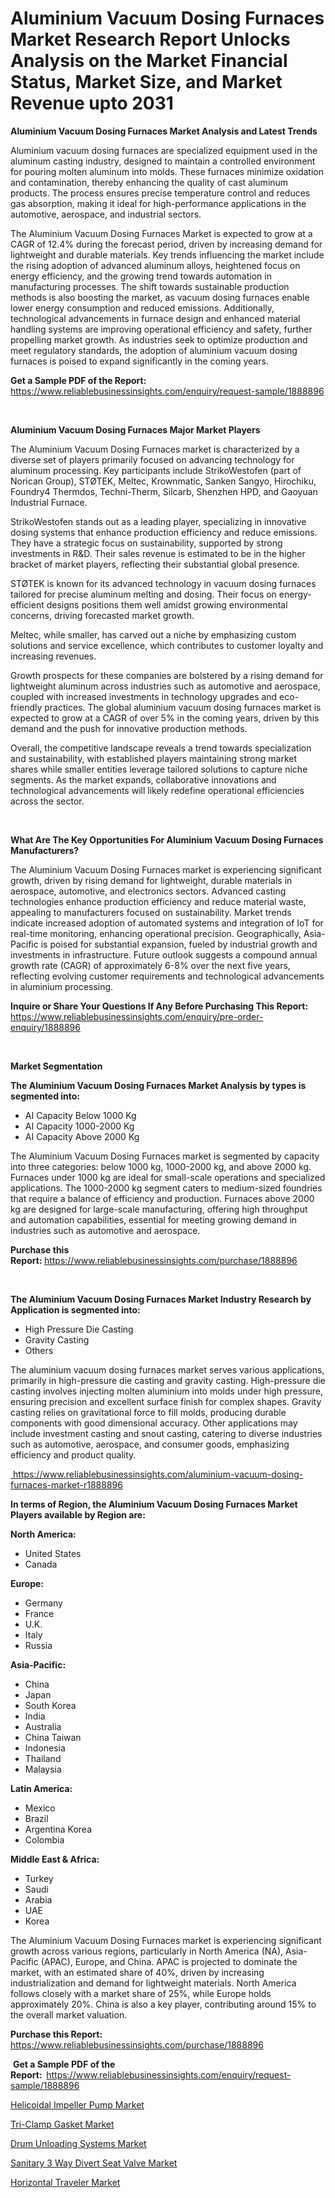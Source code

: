 <p><h1>Aluminium Vacuum Dosing Furnaces Market Research Report Unlocks Analysis on the Market Financial Status, Market Size, and Market Revenue upto 2031</h1></p><p><strong>Aluminium Vacuum Dosing Furnaces Market Analysis and Latest Trends</strong></p>
<p><p>Aluminium vacuum dosing furnaces are specialized equipment used in the aluminum casting industry, designed to maintain a controlled environment for pouring molten aluminum into molds. These furnaces minimize oxidation and contamination, thereby enhancing the quality of cast aluminum products. The process ensures precise temperature control and reduces gas absorption, making it ideal for high-performance applications in the automotive, aerospace, and industrial sectors.</p><p>The Aluminium Vacuum Dosing Furnaces Market is expected to grow at a CAGR of 12.4% during the forecast period, driven by increasing demand for lightweight and durable materials. Key trends influencing the market include the rising adoption of advanced aluminum alloys, heightened focus on energy efficiency, and the growing trend towards automation in manufacturing processes. The shift towards sustainable production methods is also boosting the market, as vacuum dosing furnaces enable lower energy consumption and reduced emissions. Additionally, technological advancements in furnace design and enhanced material handling systems are improving operational efficiency and safety, further propelling market growth. As industries seek to optimize production and meet regulatory standards, the adoption of aluminium vacuum dosing furnaces is poised to expand significantly in the coming years.</p></p>
<p><strong>Get a Sample PDF of the Report:&nbsp;</strong> <a href="https://www.reliablebusinessinsights.com/enquiry/request-sample/1888896?utm_campaign=1734&utm_medium=2&utm_source=Github&utm_content=ia&utm_term=24102024&utm_id=aluminium-vacuum-dosing-furnaces">https://www.reliablebusinessinsights.com/enquiry/request-sample/1888896</a></p>
<p>&nbsp;</p>
<p><strong>Aluminium Vacuum Dosing Furnaces Major Market Players</strong></p>
<p><p>The Aluminium Vacuum Dosing Furnaces market is characterized by a diverse set of players primarily focused on advancing technology for aluminum processing. Key participants include StrikoWestofen (part of Norican Group), STØTEK, Meltec, Krownmatic, Sanken Sangyo, Hirochiku, Foundry4 Thermdos, Techni-Therm, Silcarb, Shenzhen HPD, and Gaoyuan Industrial Furnace.</p><p>StrikoWestofen stands out as a leading player, specializing in innovative dosing systems that enhance production efficiency and reduce emissions. They have a strategic focus on sustainability, supported by strong investments in R&D. Their sales revenue is estimated to be in the higher bracket of market players, reflecting their substantial global presence.</p><p>STØTEK is known for its advanced technology in vacuum dosing furnaces tailored for precise aluminum melting and dosing. Their focus on energy-efficient designs positions them well amidst growing environmental concerns, driving forecasted market growth.</p><p>Meltec, while smaller, has carved out a niche by emphasizing custom solutions and service excellence, which contributes to customer loyalty and increasing revenues. </p><p>Growth prospects for these companies are bolstered by a rising demand for lightweight aluminum across industries such as automotive and aerospace, coupled with increased investments in technology upgrades and eco-friendly practices. The global aluminium vacuum dosing furnaces market is expected to grow at a CAGR of over 5% in the coming years, driven by this demand and the push for innovative production methods.</p><p>Overall, the competitive landscape reveals a trend towards specialization and sustainability, with established players maintaining strong market shares while smaller entities leverage tailored solutions to capture niche segments. As the market expands, collaborative innovations and technological advancements will likely redefine operational efficiencies across the sector.</p></p>
<p>&nbsp;</p>
<p><strong>What Are The Key Opportunities For Aluminium Vacuum Dosing Furnaces Manufacturers?</strong></p>
<p><p>The Aluminium Vacuum Dosing Furnaces market is experiencing significant growth, driven by rising demand for lightweight, durable materials in aerospace, automotive, and electronics sectors. Advanced casting technologies enhance production efficiency and reduce material waste, appealing to manufacturers focused on sustainability. Market trends indicate increased adoption of automated systems and integration of IoT for real-time monitoring, enhancing operational precision. Geographically, Asia-Pacific is poised for substantial expansion, fueled by industrial growth and investments in infrastructure. Future outlook suggests a compound annual growth rate (CAGR) of approximately 6-8% over the next five years, reflecting evolving customer requirements and technological advancements in aluminium processing.</p></p>
<p><strong>Inquire or Share Your Questions If Any Before Purchasing This Report:</strong> <a href="https://www.reliablebusinessinsights.com/enquiry/pre-order-enquiry/1888896?utm_campaign=1734&utm_medium=2&utm_source=Github&utm_content=ia&utm_term=24102024&utm_id=aluminium-vacuum-dosing-furnaces">https://www.reliablebusinessinsights.com/enquiry/pre-order-enquiry/1888896</a></p>
<p>&nbsp;</p>
<p><strong>Market Segmentation</strong></p>
<p><strong>The Aluminium Vacuum Dosing Furnaces Market Analysis by types is segmented into:</strong></p>
<p><ul><li>AI Capacity Below 1000 Kg</li><li>AI Capacity 1000-2000 Kg</li><li>AI Capacity Above 2000 Kg</li></ul></p>
<p><p>The Aluminium Vacuum Dosing Furnaces market is segmented by capacity into three categories: below 1000 kg, 1000-2000 kg, and above 2000 kg. Furnaces under 1000 kg are ideal for small-scale operations and specialized applications. The 1000-2000 kg segment caters to medium-sized foundries that require a balance of efficiency and production. Furnaces above 2000 kg are designed for large-scale manufacturing, offering high throughput and automation capabilities, essential for meeting growing demand in industries such as automotive and aerospace.</p></p>
<p><strong>Purchase this Report:&nbsp;</strong><a href="https://www.reliablebusinessinsights.com/purchase/1888896?utm_campaign=1734&utm_medium=2&utm_source=Github&utm_content=ia&utm_term=24102024&utm_id=aluminium-vacuum-dosing-furnaces">https://www.reliablebusinessinsights.com/purchase/1888896</a></p>
<p>&nbsp;</p>
<p><strong>The Aluminium Vacuum Dosing Furnaces Market Industry Research by Application is segmented into:</strong></p>
<p><ul><li>High Pressure Die Casting</li><li>Gravity Casting</li><li>Others</li></ul></p>
<p><p>The aluminium vacuum dosing furnaces market serves various applications, primarily in high-pressure die casting and gravity casting. High-pressure die casting involves injecting molten aluminium into molds under high pressure, ensuring precision and excellent surface finish for complex shapes. Gravity casting relies on gravitational force to fill molds, producing durable components with good dimensional accuracy. Other applications may include investment casting and snout casting, catering to diverse industries such as automotive, aerospace, and consumer goods, emphasizing efficiency and product quality.</p></p>
<p><a href="https://www.reliablebusinessinsights.com/aluminium-vacuum-dosing-furnaces-market-r1888896?utm_campaign=1734&utm_medium=2&utm_source=Github&utm_content=ia&utm_term=24102024&utm_id=aluminium-vacuum-dosing-furnaces">&nbsp;https://www.reliablebusinessinsights.com/aluminium-vacuum-dosing-furnaces-market-r1888896</a></p>
<p><strong>In terms of Region, the Aluminium Vacuum Dosing Furnaces Market Players available by Region are:</strong></p>
<p>
    <p> <strong> North America: </strong>
        <ul>
            <li>United States</li>
            <li>Canada</li>
        </ul>
        </p> 
    <p> <strong> Europe: </strong>
        <ul>
            <li>Germany</li>
            <li>France</li>
            <li>U.K.</li>
            <li>Italy</li>
            <li>Russia</li>
        </ul>
        </p> 
    <p> <strong> Asia-Pacific: </strong>
        <ul>
            <li>China</li>
            <li>Japan</li>
            <li>South Korea</li>
            <li>India</li>
            <li>Australia</li>
            <li>China Taiwan</li>
            <li>Indonesia</li>
            <li>Thailand</li>
            <li>Malaysia</li>
        </ul>
        </p> 
    <p> <strong> Latin America: </strong>
        <ul>
            <li>Mexico</li>
            <li>Brazil</li>
            <li>Argentina Korea</li>
            <li>Colombia</li>
        </ul>
        </p> 
    <p> <strong> Middle East & Africa: </strong>
        <ul>
            <li>Turkey</li>
            <li>Saudi</li>
            <li>Arabia</li>
            <li>UAE</li>
            <li>Korea</li>
        </ul>
    </p>
    </p>
<p><p>The Aluminium Vacuum Dosing Furnaces market is experiencing significant growth across various regions, particularly in North America (NA), Asia-Pacific (APAC), Europe, and China. APAC is projected to dominate the market, with an estimated share of 40%, driven by increasing industrialization and demand for lightweight materials. North America follows closely with a market share of 25%, while Europe holds approximately 20%. China is also a key player, contributing around 15% to the overall market valuation.</p></p>
<p><strong>Purchase this Report: </strong><a href="https://www.reliablebusinessinsights.com/purchase/1888896?utm_campaign=1734&utm_medium=2&utm_source=Github&utm_content=ia&utm_term=24102024&utm_id=aluminium-vacuum-dosing-furnaces">https://www.reliablebusinessinsights.com/purchase/1888896</a></p>
<p>&nbsp;<strong>Get a Sample PDF of the Report:&nbsp;&nbsp;</strong><a href="https://www.reliablebusinessinsights.com/enquiry/request-sample/1888896?utm_campaign=1734&utm_medium=2&utm_source=Github&utm_content=ia&utm_term=24102024&utm_id=aluminium-vacuum-dosing-furnaces">https://www.reliablebusinessinsights.com/enquiry/request-sample/1888896</a></p>
<p><strong></strong></p>
<p><p><a href="https://www.linkedin.com/pulse/navigating-helicoidal-impeller-pump-market-expert-analysis-elvxc?utm_campaign=1734&utm_medium=2&utm_source=Github&utm_content=ia&utm_term=24102024&utm_id=aluminium-vacuum-dosing-furnaces">Helicoidal Impeller Pump Market</a></p><p><a href="https://www.linkedin.com/pulse/tri-clamp-gasket-market-strategic-insights-product-mebrc?utm_campaign=1734&utm_medium=2&utm_source=Github&utm_content=ia&utm_term=24102024&utm_id=aluminium-vacuum-dosing-furnaces">Tri-Clamp Gasket Market</a></p><p><a href="https://www.linkedin.com/pulse/regional-adaptations-global-drum-unloading-systems-market-acesc?utm_campaign=1734&utm_medium=2&utm_source=Github&utm_content=ia&utm_term=24102024&utm_id=aluminium-vacuum-dosing-furnaces">Drum Unloading Systems Market</a></p><p><a href="https://www.linkedin.com/pulse/sanitary-3-way-divert-seat-valve-sector-surge-11-growth-roadmap-wll0c?utm_campaign=1734&utm_medium=2&utm_source=Github&utm_content=ia&utm_term=24102024&utm_id=aluminium-vacuum-dosing-furnaces">Sanitary 3 Way Divert Seat Valve Market</a></p><p><a href="https://www.linkedin.com/pulse/horizontal-traveler-market-research-report-2024-2031-47huc?utm_campaign=1734&utm_medium=2&utm_source=Github&utm_content=ia&utm_term=24102024&utm_id=aluminium-vacuum-dosing-furnaces">Horizontal Traveler Market</a></p></p>